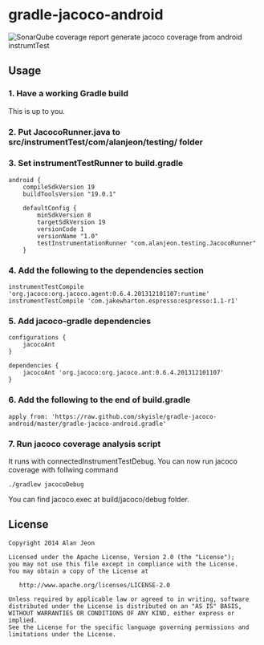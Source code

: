 gradle-jacoco-android
===============

![SonarQube coverage report][1]
generate jacoco coverage from android instrumtTest

## Usage

### 1. Have a working Gradle build
This is up to you.

### 2. Put JacocoRunner.java to src/instrumentTest/com/alanjeon/testing/ folder

### 3. Set instrumentTestRunner to build.gradle

    android {
        compileSdkVersion 19
        buildToolsVersion "19.0.1"

        defaultConfig {
            minSdkVersion 8
            targetSdkVersion 19
            versionCode 1
            versionName "1.0"
            testInstrumentationRunner "com.alanjeon.testing.JacocoRunner"
        }

### 4. Add the following to the dependencies section
    
    instrumentTestCompile 'org.jacoco:org.jacoco.agent:0.6.4.201312101107:runtime'
    instrumentTestCompile 'com.jakewharton.espresso:espresso:1.1-r1'

### 5. Add jacoco-gradle dependencies

    configurations {
        jacocoAnt
    }

    dependencies {
        jacocoAnt 'org.jacoco:org.jacoco.ant:0.6.4.201312101107'
    }

### 6. Add the following to the end of build.gradle

    apply from: 'https://raw.github.com/skyisle/gradle-jacoco-android/master/gradle-jacoco-android.gradle'

### 7. Run jacoco coverage analysis script
It runs with connectedInstrumentTestDebug.
You can now run jacoco coverage with follwing command

    ./gradlew jacocoDebug

You can find jacoco.exec at build/jacoco/debug folder.



## License

    Copyright 2014 Alan Jeon

    Licensed under the Apache License, Version 2.0 (the "License");
    you may not use this file except in compliance with the License.
    You may obtain a copy of the License at

       http://www.apache.org/licenses/LICENSE-2.0

    Unless required by applicable law or agreed to in writing, software
    distributed under the License is distributed on an "AS IS" BASIS,
    WITHOUT WARRANTIES OR CONDITIONS OF ANY KIND, either express or implied.
    See the License for the specific language governing permissions and
    limitations under the License.

[1]:https://raw.github.com/skyisle/gradle-jacoco-android/master/screenshot.png
